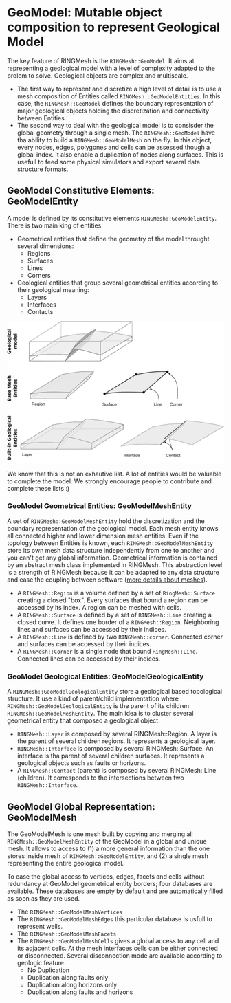 # GeoModel: Mutable object composition to represent Geological Model

The key feature of RINGMesh is the `RINGMesh::GeoModel`. It aims at representing a geological model 
with a level of complexity adapted to the prolem to solve. Geological objects are complex and 
multiscale.
 
 * The first way to represent and discretize a high level of detail is to use a mesh composition 
of Entities called `RINGMesh::GeoModelEntities`. In this case, the `RINGMesh::GeoModel` defines the
boundary representation of major geological objects holding the discretization and connectivity 
between Entities.
 * The second way to deal with the geological model is to consisder the global geometry through a 
single mesh. The `RINGMesh::GeoModel` have tha ability to build a `RINGMesh::GeoModelMesh` on the fly.
In this object, every nodes, edges, polygones and cells can be assessed though 
a global index. It also enable a duplication of nodes along surfaces. This is usefull
to feed some physical simulators and export several data structure formats.

## GeoModel Constitutive Elements: GeoModelEntity

A model is defined by its constitutive elements `RINGMesh::GeoModelEntity`. 
There is two main king of entities:

 * Geometrical entities that define the geometry of the model throught several dimensions:
     * Regions 
     * Surfaces
     * Lines
     * Corners
 * Geological entities that group several geometrical entities according to their geological meaning:
    * Layers 
    * Interfaces
    * Contacts

![alt text](images/geomodel_elements.svg)

We know that this is not an exhautive list. A lot of entities would be valuable to complete the model. 
We strongly encourage people to contribute and complete these lists :)	

### GeoModel Geometrical Entities: GeoModelMeshEntity

A set of `RINGMesh::GeoModelMeshEntity` hold the discretization and the boundary representation of the 
geological model. Each mesh entity knows all connected higher and lower dimension mesh entities. Even if
the topology between Entities is known, each `RINGMesh::GeoModelMeshEntity` store its own mesh data 
structure independently from one to another and you can't get any global information. Geometrical 
information is contained by an abstract mesh class implemented in RINGMesh. This abstraction level is 
a strength of RINGMesh because it can be adapted to any data structure and ease the coupling between 
software ([more details about meshes](./../../features/mesh)).

 * A `RINGMesh::Region` is a volume defined by a set of `RingMesh::Surface` creating a closed "box". 
Every surfaces that bound a region can be accessed by its index. A region can be meshed with cells.
 * A `RINGMesh::Surface` is defined by a set of `RINGMesh::Line` creating a closed curve. It defines 
one border of a `RINGMesh::Region`. Neighboring lines and surfaces can be accessed by their indices.
 * A `RINGMesh::Line` is defined by two `RINGMesh::corner`. Connected corner and surfaces can be 
accessed by their indices.
 * A `RINGMesh::Corner` is a single node that bound `RingMesh::Line`. Connected lines can be 
accessed by their indices.

### GeoModel Geological Entities: GeoModelGeologicalEntity

A `RINGMesh::GeoModelGeologicalEntity` store a geological based topological structure. It use a kind
of parent/child implementation where `RINGMesh::GeoModelGeologicalEntity` is the parent of its children
`RINGMesh::GeoModelMeshEntity`. The main idea is to cluster several geometrical entity that composed a 
geological object.

 * `RINGMesh::Layer` is composed by several RINGMesh::Region. A layer is the parent of several children 
 regions. It represents a geological layer.
 * `RINGMesh::Interface` is composed by several RINGMesh::Surface. An interface is tha parent of several
 children surfaces. It represents a geological objects such as faults or horizons.
 * A `RINGMesh::Contact` (parent) is composed by several RINGMesh::Line (children). It corresponds to the
 intersections between two `RINGMesh::Interface`.
 
## GeoModel Global Representation: GeoModelMesh
 
The GeoModelMesh is one mesh built by copying and merging all `RINGMesh::GeoModelMeshEntity` of the GeoModel 
in a global and unique mesh. It allows to access to (1) a more general information than the one stores inside 
mesh of `RINGMesh::GeoModelEntity`, and (2) a single mesh representing the entire geological model.

To ease the global access to vertices, edges, facets and cells without redundancy at GeoModel geometrical
entity borders; four databases are available. These databases are empty by default and are automatically 
filled as soon as they are used.

 * The `RINGMesh::GeoModelMeshVertices` 
 * The `RINGMesh::GeoModelMeshEdges` this particular database is usfull to represent wells.
 * The `RINGMesh::GeoModelMeshFacets` 
 * The `RINGMesh::GeoModelMeshCells` gives a global access to any cell and its adjacent cells. At the mesh
interfaces cells can be either connected or disconnected. Several disconnection mode are available according
to geologic feature.
    * No Duplication
	* Duplication along faults only
	* Duplication along horizons only
	* Duplication along faults and horizons
 
